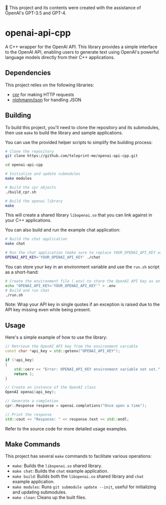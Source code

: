 📝 This project and its contents were created with the assistance of OpenAI's GPT-3.5 and GPT-4.

# openai-api-cpp

A C++ wrapper for the OpenAI API. This library provides a simple interface to the OpenAI API, enabling users to generate text using OpenAI's powerful language models directly from their C++ applications.

## Dependencies

This project relies on the following libraries:

-   [cpr](https://github.com/whoshuu/cpr) for making HTTP requests
-   [nlohmann/json](https://github.com/nlohmann/json) for handling JSON

## Building

To build this project, you'll need to clone the repository and its submodules, then use `make` to build the library and sample applications.

You can use the provided helper scripts to simplify the building process:

```sh
# Clone the repository
git clone https://github.com/teleprint-me/openai-api-cpp.git

cd openai-api-cpp

# Initialize and update submodules
make modules

# Build the cpr objects
./build_cpr.sh

# Build the openai library
make
```

This will create a shared library `libopenai.so` that you can link against in your C++ applications.

You can also build and run the example chat application:

```sh
# Build the chat application
make chat

# Run the chat application (make sure to replace YOUR_OPENAI_API_KEY with your actual API key)
OPENAI_API_KEY='YOUR_OPENAI_API_KEY' ./chat
```

You can store your key in an environment variable and use the `run.sh` script as a short-hand:

```sh
# Create the environment file (.env) to store the OpenAI API key as an environment variable
echo "OPENAI_API_KEY='YOUR_OPENAI_API_KEY'" > .env
# Build and run chat
./run.sh
```

Note: Wrap your API key in single quotes if an exception is raised due to the API key missing even while being present.

## Usage

Here's a simple example of how to use the library:

```cpp
// Retrieve the OpenAI API key from the environment variable
const char *api_key = std::getenv("OPENAI_API_KEY");

if (!api_key)
{
    std::cerr << "Error: OPENAI_API_KEY environment variable not set." << std::endl;
    return 1;
}

// Create an instance of the OpenAI class
OpenAI openai(api_key);

// Generate a completion
cpr::Response response = openai.completions("Once upon a time");

// Print the response
std::cout << "Response: " << response.text << std::endl;
```

Refer to the source code for more detailed usage examples.

## Make Commands

This project has several `make` commands to facilitate various operations:

-   `make`: Builds the `libopenai.so` shared library.
-   `make chat`: Builds the `chat` example application.
-   `make build`: Builds both the `libopenai.so` shared library and `chat` example application.
-   `make modules`: Runs `git submodule update --init`, useful for initializing and updating submodules.
-   `make clean`: Cleans up the built files.
